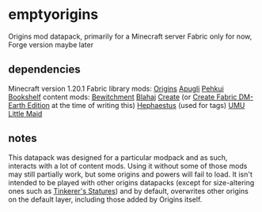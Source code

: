 # emptyorigins
Origins mod datapack, primarily for a Minecraft server
Fabric only for now, Forge version maybe later

## dependencies
Minecraft version 1.20.1
Fabric
library mods:
[Origins](https://modrinth.com/mod/origins)
[Apugli](https://modrinth.com/mod/apugli)
[Pehkui](https://modrinth.com/mod/pehkui)
[Bookshelf](https://modrinth.com/mod/bookshelf-lib)
content mods:
[Bewitchment](https://modrinth.com/mod/bewitchment)
[Blahaj](https://modrinth.com/mod/mcr_blahaj)
[Create](https://modrinth.com/mod/create-fabric) \(or [Create Fabric DM-Earth Edition](https://modrinth.com/mod/create-fabric-dme-edition) at the time of writing this\)
[Hephaestus](https://modrinth.com/mod/hephaestus) \(used for tags\)
[UMU Little Maid](https://modrinth.com/mod/umu-little-maid)

## notes
This datapack was designed for a particular modpack and as such, interacts with a lot of content mods. Using it without some of those mods may still partially work, but some origins and powers will fail to load.
It isn't intended to be played with other origins datapacks \(except for size-altering ones such as [Tinkerer's Statures](https://modrinth.com/datapack/tinkerers-statures)\) and by default, overwrites other origins on the default layer, including those added by Origins itself.
